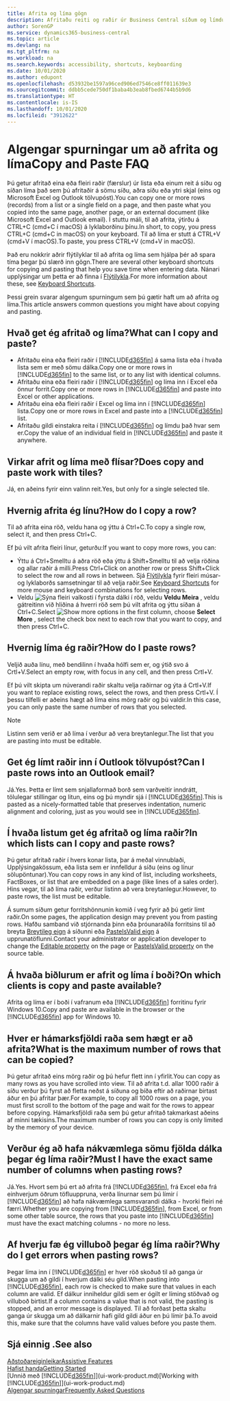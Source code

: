 ```yaml
---
title: Afrita og líma gögn
description: Afritaðu reiti og raðir úr Business Central síðum og límdu einhvers staðar annars staðar.
author: SorenGP
ms.service: dynamics365-business-central
ms.topic: article
ms.devlang: na
ms.tgt_pltfrm: na
ms.workload: na
ms.search.keywords: accessibility, shortcuts, keyboarding
ms.date: 10/01/2020
ms.author: edupont
ms.openlocfilehash: d53932be1597a96ced906ed7546ce8ff011639e3
ms.sourcegitcommit: ddbb5cede750df1baba4b3eab8fbed6744b5b9d6
ms.translationtype: HT
ms.contentlocale: is-IS
ms.lasthandoff: 10/01/2020
ms.locfileid: "3912622"
---
```

# <a name="copy-and-paste-faq"></a><span data-ttu-id="86d78-103">Algengar spurningar um að afrita og líma</span><span class="sxs-lookup"><span data-stu-id="86d78-103">Copy and Paste FAQ</span></span>
<span data-ttu-id="86d78-104">Þú getur afritað eina eða fleiri raðir (færslur) úr lista eða einum reit á síðu og síðan líma það sem þú afritaðir á sömu síðu, aðra síðu eða ytri skjal (eins og Microsoft Excel og Outlook tölvupóst).</span><span class="sxs-lookup"><span data-stu-id="86d78-104">You can copy one or more rows (records) from a list or a single field on a page, and then paste what you copied into the same page, another page, or an external document (like Microsoft Excel and Outlook email).</span></span> <span data-ttu-id="86d78-105">Í stuttu máli, til að afrita, ýtirðu á CTRL+C (cmd+C í macOS) á lyklaborðinu þínu.</span><span class="sxs-lookup"><span data-stu-id="86d78-105">In short, to copy, you press CTRL+C (cmd+C in macOS) on your keyboard.</span></span> <span data-ttu-id="86d78-106">Til að líma er stutt á CTRL+V (cmd+V í macOS).</span><span class="sxs-lookup"><span data-stu-id="86d78-106">To paste, you press CTRL+V (cmd+V in macOS).</span></span>

<span data-ttu-id="86d78-107">Það eru nokkrir aðrir flýtilyklar til að afrita og líma sem hjálpa þér að spara tíma þegar þú slærð inn gögn.</span><span class="sxs-lookup"><span data-stu-id="86d78-107">There are several other keyboard shortcuts for copying and pasting that help you save time when entering data.</span></span> <span data-ttu-id="86d78-108">Nánari upplýsingar um þetta er að finna í [Flýtilykla](keyboard-shortcuts.md#CopyRows).</span><span class="sxs-lookup"><span data-stu-id="86d78-108">For more information about these, see [Keyboard Shortcuts](keyboard-shortcuts.md#CopyRows).</span></span>

<span data-ttu-id="86d78-109">Þessi grein svarar algengum spurningum sem þú gætir haft um að afrita og líma.</span><span class="sxs-lookup"><span data-stu-id="86d78-109">This article answers common questions you might have about copying and pasting.</span></span>  

## <a name="what-can-i-copy-and-paste"></a><span data-ttu-id="86d78-110">Hvað get ég afritað og líma?</span><span class="sxs-lookup"><span data-stu-id="86d78-110">What can I copy and paste?</span></span>
- <span data-ttu-id="86d78-111">Afritaðu eina eða fleiri raðir í [!INCLUDE[d365fin](includes/d365fin_md.md)] á sama lista eða í hvaða lista sem er með sömu dálka.</span><span class="sxs-lookup"><span data-stu-id="86d78-111">Copy one or more rows in [!INCLUDE[d365fin](includes/d365fin_md.md)] to the same list, or to any list with identical columns.</span></span>
- <span data-ttu-id="86d78-112">Afritaðu eina eða fleiri raðir í [!INCLUDE[d365fin](includes/d365fin_md.md)] og líma inn í Excel eða önnur forrit.</span><span class="sxs-lookup"><span data-stu-id="86d78-112">Copy one or more rows in [!INCLUDE[d365fin](includes/d365fin_md.md)] and paste into Excel or other applications.</span></span>
- <span data-ttu-id="86d78-113">Afritaðu eina eða fleiri raðir í Excel og líma inn í [!INCLUDE[d365fin](includes/d365fin_md.md)] lista.</span><span class="sxs-lookup"><span data-stu-id="86d78-113">Copy one or more rows in Excel and paste into a [!INCLUDE[d365fin](includes/d365fin_md.md)] list.</span></span>
- <span data-ttu-id="86d78-114">Afritaðu gildi einstakra reita í [!INCLUDE[d365fin](includes/d365fin_md.md)] og límdu það hvar sem er.</span><span class="sxs-lookup"><span data-stu-id="86d78-114">Copy the value of an individual field in [!INCLUDE[d365fin](includes/d365fin_md.md)] and paste it anywhere.</span></span>

## <a name="does-copy-and-paste-work-with-tiles"></a><span data-ttu-id="86d78-115">Virkar afrit og líma með flísar?</span><span class="sxs-lookup"><span data-stu-id="86d78-115">Does copy and paste work with tiles?</span></span>
<span data-ttu-id="86d78-116">Já, en aðeins fyrir einn valinn reit.</span><span class="sxs-lookup"><span data-stu-id="86d78-116">Yes, but only for a single selected tile.</span></span>

## <a name="how-do-i-copy-a-row"></a><span data-ttu-id="86d78-117">Hvernig afrita ég línu?</span><span class="sxs-lookup"><span data-stu-id="86d78-117">How do I copy a row?</span></span>
<span data-ttu-id="86d78-118">Til að afrita eina röð, veldu hana og ýttu á Ctrl+C.</span><span class="sxs-lookup"><span data-stu-id="86d78-118">To copy a single row, select it, and then press Ctrl+C.</span></span>

<span data-ttu-id="86d78-119">Ef þú vilt afrita fleiri línur, geturðu:</span><span class="sxs-lookup"><span data-stu-id="86d78-119">If you want to copy more rows, you can:</span></span>
- <span data-ttu-id="86d78-120">Ýttu á Ctrl+Smelltu á aðra röð eða ýttu á Shift+Smelltu til að velja röðina og allar raðir á milli.</span><span class="sxs-lookup"><span data-stu-id="86d78-120">Press Ctrl+Click on another row or press Shift+Click to select the row and all rows in between.</span></span> <span data-ttu-id="86d78-121">Sjá [Flýtilykla](keyboard-shortcuts.md#CopyRows) fyrir fleiri músar- og lyklaborðs samsetningar til að velja raðir.</span><span class="sxs-lookup"><span data-stu-id="86d78-121">See [Keyboard Shortcuts](keyboard-shortcuts.md#CopyRows) for more mouse and keyboard combinations for selecting rows.</span></span>
- <span data-ttu-id="86d78-122">Veldu ![Sýna fleiri valkosti](media/show-more-options-icon.png "Sýna tákn fyrir fleiri valkosti") í fyrsta dálki í röð, veldu **Veldu Meira** , veldu gátreitinn við hliðina á hverri röð sem þú vilt afrita og ýttu síðan á Ctrl+C.</span><span class="sxs-lookup"><span data-stu-id="86d78-122">Select ![Show more options](media/show-more-options-icon.png "Show more options icon") in the first column, choose **Select More** , select the check box next to each row that you want to copy, and then press Ctrl+C.</span></span>

## <a name="how-do-i-paste-rows"></a><span data-ttu-id="86d78-123">Hvernig líma ég raðir?</span><span class="sxs-lookup"><span data-stu-id="86d78-123">How do I paste rows?</span></span>
<span data-ttu-id="86d78-124">Veljið auða línu, með bendilinn í hvaða hólfi sem er, og ýtið svo á Crtl+V.</span><span class="sxs-lookup"><span data-stu-id="86d78-124">Select an empty row, with focus in any cell, and then press Crtl+V.</span></span>

<span data-ttu-id="86d78-125">Ef þú vilt skipta um núverandi raðir skaltu velja raðirnar og ýta á Crtl+V.</span><span class="sxs-lookup"><span data-stu-id="86d78-125">If you want to replace existing rows, select the rows, and then press Crtl+V.</span></span> <span data-ttu-id="86d78-126">Í þessu tilfelli er aðeins hægt að líma eins mörg raðir og þú valdir.</span><span class="sxs-lookup"><span data-stu-id="86d78-126">In this case, you can only paste the same number of rows that you selected.</span></span>

> [!NOTE]
> <span data-ttu-id="86d78-127">Listinn sem verið er að líma í verður að vera breytanlegur.</span><span class="sxs-lookup"><span data-stu-id="86d78-127">The list that you are pasting into must be editable.</span></span>

<!-- Rows are pasted directly where your cursor is located. If you paste into an empty line, any existing subsequent lines will be moved after the pasted lines. If you paste into an existing line or lines, this will be overwritten.-->

## <a name="can-i-paste-rows-into-an-outlook-email"></a><span data-ttu-id="86d78-128">Get ég límt raðir inn í Outlook tölvupóst?</span><span class="sxs-lookup"><span data-stu-id="86d78-128">Can I paste rows into an Outlook email?</span></span>
<span data-ttu-id="86d78-129">Já.</span><span class="sxs-lookup"><span data-stu-id="86d78-129">Yes.</span></span> <span data-ttu-id="86d78-130">Þetta er límt sem snjallaformað borð sem varðveitir inndrátt, tölulegar stillingar og litun, eins og þú myndir sjá í [!INCLUDE[d365fin](includes/d365fin_md.md)].</span><span class="sxs-lookup"><span data-stu-id="86d78-130">This is pasted as a nicely-formatted table that preserves indentation, numeric alignment and coloring, just as you would see in [!INCLUDE[d365fin](includes/d365fin_md.md)].</span></span>

## <a name="in-which-lists-can-i-copy-and-paste-rows"></a><span data-ttu-id="86d78-131">Í hvaða listum get ég afritað og líma raðir?</span><span class="sxs-lookup"><span data-stu-id="86d78-131">In which lists can I copy and paste rows?</span></span>
<span data-ttu-id="86d78-132">Þú getur afritað raðir í hvers konar lista, þar á meðal vinnublaði, Upplýsingakössum, eða lista sem er innfelldur á síðu (eins og línur sölupöntunar).</span><span class="sxs-lookup"><span data-stu-id="86d78-132">You can copy rows in any kind of list, including worksheets, FactBoxes, or list that are embedded on a page (like lines of a sales order).</span></span> <span data-ttu-id="86d78-133">Hins vegar, til að líma raðir, verður listinn að vera breytanlegur.</span><span class="sxs-lookup"><span data-stu-id="86d78-133">However, to paste rows, the list must be editable.</span></span>

<span data-ttu-id="86d78-134">Á sumum síðum getur forritshönnunin komið í veg fyrir að þú getir límt raðir.</span><span class="sxs-lookup"><span data-stu-id="86d78-134">On some pages, the application design may prevent you from pasting rows.</span></span> <span data-ttu-id="86d78-135">Hafðu samband við stjórnanda þinn eða þróunaraðila forritsins til að breyta [Breytileg eign](/dynamics365/business-central/dev-itpro/developer/properties/devenv-editable-property) á síðunni eða [PasteIsValid eign](/dynamics365/business-central/dev-itpro/developer/properties/devenv-pasteisvalid-property) á upprunatöflunni.</span><span class="sxs-lookup"><span data-stu-id="86d78-135">Contact your administrator or application developer to change the [Editable property](/dynamics365/business-central/dev-itpro/developer/properties/devenv-editable-property) on the page or [PasteIsValid property](/dynamics365/business-central/dev-itpro/developer/properties/devenv-pasteisvalid-property) on the source table.</span></span>

## <a name="on-which-clients-is-copy-and-paste-available"></a><span data-ttu-id="86d78-136">Á hvaða biðlurum er afrit og líma í boði?</span><span class="sxs-lookup"><span data-stu-id="86d78-136">On which clients is copy and paste available?</span></span>
<span data-ttu-id="86d78-137">Afrita og líma er í boði í vafranum eða [!INCLUDE[d365fin](includes/d365fin_md.md)] forritinu fyrir Windows 10.</span><span class="sxs-lookup"><span data-stu-id="86d78-137">Copy and paste are available in the browser or the [!INCLUDE[d365fin](includes/d365fin_md.md)] app for Windows 10.</span></span>

## <a name="what-is-the-maximum-number-of-rows-that-can-be-copied"></a><span data-ttu-id="86d78-138">Hver er hámarksfjöldi raða sem hægt er að afrita?</span><span class="sxs-lookup"><span data-stu-id="86d78-138">What is the maximum number of rows that can be copied?</span></span>
<span data-ttu-id="86d78-139">Þú getur afritað eins mörg raðir og þú hefur flett inn í yfirlit.</span><span class="sxs-lookup"><span data-stu-id="86d78-139">You can copy as many rows as you have scrolled into view.</span></span> <span data-ttu-id="86d78-140">Til að afrita t.d. allar 1000 raðir á síðu verður þú fyrst að fletta neðst á síðuna og bíða eftir að raðirnar birtast áður en þú afritar þær.</span><span class="sxs-lookup"><span data-stu-id="86d78-140">For example, to copy all 1000 rows on a page, you must first scroll to the bottom of the page and wait for the rows to appear before copying.</span></span> <span data-ttu-id="86d78-141">Hámarksfjöldi raða sem þú getur afritað takmarkast aðeins af minni tækisins.</span><span class="sxs-lookup"><span data-stu-id="86d78-141">The maximum number of rows you can copy is only limited by the memory of your device.</span></span>

## <a name="must-i-have-the-exact-same-number-of-columns-when-pasting-rows"></a><span data-ttu-id="86d78-142">Verður ég að hafa nákvæmlega sömu fjölda dálka þegar ég líma raðir?</span><span class="sxs-lookup"><span data-stu-id="86d78-142">Must I have the exact same number of columns when pasting rows?</span></span>
<span data-ttu-id="86d78-143">Já.</span><span class="sxs-lookup"><span data-stu-id="86d78-143">Yes.</span></span> <span data-ttu-id="86d78-144">Hvort sem þú ert að afrita frá [!INCLUDE[d365fin](includes/d365fin_md.md)], frá Excel eða frá einhverjum öðrum töfluuppruna, verða línurnar sem þú límir í [!INCLUDE[d365fin](includes/d365fin_md.md)] að hafa nákvæmlega samsvarandi dálka - hvorki fleiri né færri.</span><span class="sxs-lookup"><span data-stu-id="86d78-144">Whether you are copying from [!INCLUDE[d365fin](includes/d365fin_md.md)], from Excel, or from some other table source, the rows that you paste into [!INCLUDE[d365fin](includes/d365fin_md.md)] must have the exact matching columns - no more no less.</span></span>

## <a name="why-do-i-get-errors-when-pasting-rows"></a><span data-ttu-id="86d78-145">Af hverju fæ ég villuboð þegar ég líma raðir?</span><span class="sxs-lookup"><span data-stu-id="86d78-145">Why do I get errors when pasting rows?</span></span>
<span data-ttu-id="86d78-146">Þegar líma inn í [!INCLUDE[d365fin](includes/d365fin_md.md)] er hver röð skoðuð til að ganga úr skugga um að gildi í hverjum dálki séu gild.</span><span class="sxs-lookup"><span data-stu-id="86d78-146">When pasting into [!INCLUDE[d365fin](includes/d365fin_md.md)], each row is checked to make sure that values in each column are valid.</span></span> <span data-ttu-id="86d78-147">Ef dálkur inniheldur gildi sem er ógilt er líming stöðvað og villuboð birtist.</span><span class="sxs-lookup"><span data-stu-id="86d78-147">If a column contains a value that is not valid, the pasting is stopped, and an error message is displayed.</span></span> <span data-ttu-id="86d78-148">Til að forðast þetta skaltu ganga úr skugga um að dálkarnir hafi gild gildi áður en þú límir þá.</span><span class="sxs-lookup"><span data-stu-id="86d78-148">To avoid this, make sure that the columns have valid values before you paste them.</span></span>


## <a name="see-also"></a><span data-ttu-id="86d78-149">Sjá einnig .</span><span class="sxs-lookup"><span data-stu-id="86d78-149">See also</span></span>
[<span data-ttu-id="86d78-150">Aðstoðareiginleikar</span><span class="sxs-lookup"><span data-stu-id="86d78-150">Assistive Features</span></span>](ui-accessibility.md)  
[<span data-ttu-id="86d78-151">Hafist handa</span><span class="sxs-lookup"><span data-stu-id="86d78-151">Getting Started</span></span>](product-get-started.md)  
<span data-ttu-id="86d78-152">[Unnið með [!INCLUDE[d365fin](includes/d365fin_md.md)]](ui-work-product.md)</span><span class="sxs-lookup"><span data-stu-id="86d78-152">[Working with [!INCLUDE[d365fin](includes/d365fin_md.md)]](ui-work-product.md)</span></span>  
[<span data-ttu-id="86d78-153">Algengar spurningar</span><span class="sxs-lookup"><span data-stu-id="86d78-153">Frequently Asked Questions</span></span>](across-faq.md)  
